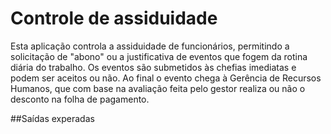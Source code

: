 # Controle de assiduidade 
Esta aplicação controla a assiduidade de funcionários, permitindo a solicitação de "abono" ou a justificativa de eventos que fogem da rotina diária do trabalho. 
Os eventos são submetidos às chefias imediatas e podem ser aceitos ou não. 
Ao final o evento chega à Gerência de Recursos Humanos, que com base na avaliação feita pelo gestor realiza ou não o desconto na folha de pagamento.

##Saídas experadas
